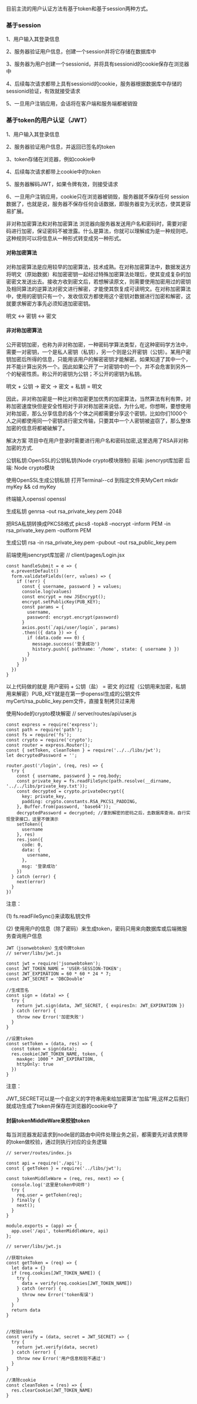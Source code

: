 目前主流的用户认证方法有基于token和基于session两种方式。

### 基于session
1、用户输入其登录信息

2、服务器验证用户信息，创建一个session并将它存储在数据库中

3、服务器为用户创建一个sessionid，并将具有sessionid的cookie保存在浏览器中

4、后续每次请求都带上具有sessionid的cookie，服务器根据数据库中存储的sessionid验证，有效就接受请求

5、一旦用户注销应用，会话将在客户端和服务端都被销毁

### 基于token的用户认证（JWT）
1、用户输入其登录信息

2、服务器验证用户信息，并返回已签名的token

3、token存储在浏览器，例如cookie中

4、后续每次请求都带上cookie中的token

5、服务器解码JWT，如果令牌有效，则接受请求

6、一旦用户注销应用，cookie只在浏览器被销毁，服务器就不保存任何 session 数据了，也就是说，服务器不保存任何会话数据，即服务器变为无状态，使其更容易扩展。

非对称加密算法和对称加密算法
浏览器向服务器发送用户名和密码时，需要对密码进行加密，保证密码不被泄露。什么是算法，你就可以理解成为是一种规则吧，这种规则可以将信息从一种形式转变成另一种形式。

#### 对称加密算法
对称加密算法是应用较早的加密算法，技术成熟。在对称加密算法中，数据发送方将明文（原始数据）和加密密钥一起经过特殊加密算法处理后，使其变成复杂的加密密文发送出去。接收方收到密文后，若想解读原文，则需要使用加密用过的密钥及相同算法的逆算法对密文进行解密，才能使其恢复成可读明文。在对称加密算法中，使用的密钥只有一个，发收信双方都使用这个密钥对数据进行加密和解密，这就要求解密方事先必须知道加密密钥。

明文 <-> 密钥 <-> 密文

#### 非对称加密算法
公开密钥加密，也称为非对称加密，一种密码学算法类型，在这种密码学方法中，需要一对密钥，一个是私人密钥（私钥），另一个则是公开密钥（公钥）。某用户密钥加密后所得的信息，只能用该用户的解密密钥才能解密。如果知道了其中一个，并不能计算出另外一个。因此如果公开了一对密钥中的一个，并不会危害到另外一个的秘密性质。称公开的密钥为公钥；不公开的密钥为私钥。

明文 + 公钥 -> 密文 -> 密文 + 私钥 = 明文

因此，非对称加密是一种比对称加密更加优秀的加密算法，当然算法有利有弊，对称加密速度快但是安全性相对于非对称加密来说低，为什么呢，你想啊，要想使用对称加密，那么分享信息的各个个体之间都需要分享这个密钥，比如你们1000个人之间都使用同一个密钥进行密文传输，只要其中一个人密钥被盗窃了，那么整体加密的信息将都被破解了。

解决方案
项目中在用户登录时需要进行用户名和密码加密,这里选用了RSA非对称加密的方式.

公钥私钥:OpenSSL的公钥私钥(Node crypto模块限制) 前端: jsencrypt库加密 后端: Node crypto模块

使用OpenSSL生成公钥私钥
打开Terminal--cd 到指定文件夹MyCert
mkdir myKey && cd myKey

终端输入openssl
openssl

生成私钥
genrsa -out rsa_private_key.pem 2048

把RSA私钥转换成PKCS8格式
pkcs8 -topk8 –nocrypt -inform PEM -in rsa_private_key.pem -outform PEM

生成公钥
rsa -in rsa_private_key.pem -pubout -out rsa_public_key.pem

前端使用jsencrypt库加密
// client/pages/Login.jsx
```
const handleSubmit = e => {
  e.preventDefault()
  form.validateFields((err, values) => {
    if (!err) {
      const { username, password } = values;
      console.log(values)
      const encrypt = new JSEncrypt();
      encrypt.setPublicKey(PUB_KEY);
      const params = {
        username,
        password: encrypt.encrypt(password)
      }
      axios.post(`/api/user/login`, params)
      .then(({ data }) => {
        if (data.code === 0) {
          message.success('登录成功')
          history.push({ pathname: '/home', state: { username } })
        }
      })
    }
  })
}
```
以上代码做的就是 用户密码 + 公钥（盐） = 密文 的过程（公钥用来加密，私钥用来解密）PUB_KEY就是在第一步openssl生成的公钥文件myCert/rsa_public_key.pem文件，直接复制拷贝过来用

使用Node的crypto模块解密
// server/routes/api/user.js
```
const express = require('express');
const path = require('path');
const fs = require('fs');
const crypto = require('crypto');
const router = express.Router();
const { setToken, cleanToken } = require('../../libs/jwt');
let decryptedPassword = '';

router.post('/login', (req, res) => {
  try {
    const { username, password } = req.body;
    const private_key = fs.readFileSync(path.resolve(__dirname, '../../libs/private_key.txt'));
    const decrypted = crypto.privateDecrypt({
      key: private_key,
      padding: crypto.constants.RSA_PKCS1_PADDING,
    }, Buffer.from(password, 'base64'));
    decryptedPassword = decrypted; //拿到解密的密码之后，去数据库查询，自行实现登录接口，这里不做演示
    setToken({
      username
    }, res)
    res.json({
      code: 0,
      data: {
        username,
      },
      msg: '登录成功'
    })
  } catch (error) {
    next(error)
  } 
})
```
注意：

(1) fs.readFileSync()来读取私钥文件

(2) 使用用户的信息（除了密码）来生成token，密码只用来向数据库或后端微服务查询用户信息
```
JWT（jsonwebtoken）生成令牌token
// server/libs/jwt.js

const jwt = require('jsonwebtoken');
const JWT_TOKEN_NAME = 'USER-SESSION-TOKEN';
const JWT_EXPIRATION = 60 * 60 * 24 * 7;
const JWT_SECRET = 'DBCDouble'

//生成签名
const sign = (data) => {
  try {
    return jwt.sign(data, JWT_SECRET, { expiresIn: JWT_EXPIRATION })
  } catch (error) {
    throw new Error('加密失败')
  }
}

//设置token
const setToken = (data, res) => {
  const token = sign(data);
  res.cookie(JWT_TOKEN_NAME, token, {
    maxAge: 1000 * JWT_EXPIRATION,
    httpOnly: true
  })
}
```
注意：

JWT_SECRET可以是一个自定义的字符串用来给加密算法“加盐”用,这样之后我们就成功生成了token并保存在浏览器的cookie中了

#### 封装tokenMiddleWare来校验token
每当浏览器发起请求到node层的路由中间件处理业务之前，都需要先对请求携带的token做校验，通过则执行对应的业务逻辑
```
// server/routes/index.js

const api = require('./api');
const { getToken } = require('../libs/jwt');

const tokenMiddleWare = (req, res, next) => {
  console.log('这里是token中间件')
  try {
    req.user = getToken(req);
  } finally {
    next();
  }
}

module.exports = (app) => {
  app.use('/api', tokenMiddleWare, api)
};

// server/libs/jwt.js

//获取token
const getToken = (req) => {
  let data = {}
  if (req.cookies[JWT_TOKEN_NAME]) {
    try {
      data = verify(req.cookies[JWT_TOKEN_NAME])
    } catch (error) {
      throw new Error('token有误')
    }
  }
  return data
}


//校验token
const verify = (data, secret = JWT_SECRET) => {
  try {
    return jwt.verify(data, secret)
  } catch (error) {
    throw new Error('用户信息校验不通过')
  }
}

//清除cookie
const cleanToken = (res) => {
  res.clearCookie(JWT_TOKEN_NAME)
}
```